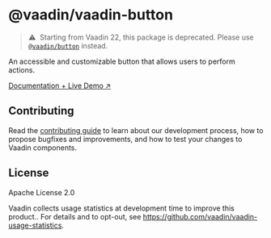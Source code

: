 # @vaadin/vaadin-button

> ⚠️&nbsp; Starting from Vaadin 22, this package is deprecated.
> Please use [`@vaadin/button`](https://www.npmjs.com/package/@vaadin/button) instead.

An accessible and customizable button that allows users to perform actions.

[Documentation + Live Demo ↗](https://vaadin.com/docs/latest/components/button)

## Contributing

Read the [contributing guide](https://vaadin.com/docs/latest/contributing/overview) to learn about our development process, how to propose bugfixes and improvements, and how to test your changes to Vaadin components.

## License

Apache License 2.0

Vaadin collects usage statistics at development time to improve this product..
For details and to opt-out, see https://github.com/vaadin/vaadin-usage-statistics.
